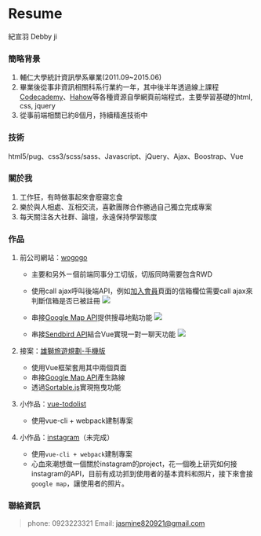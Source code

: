 # Resume
紀宣羽 Debby ji

### 簡略背景
1. 輔仁大學統計資訊學系畢業(2011.09~2015.06)
2. 畢業後從事非資訊相關科系行業約一年，其中後半年透過線上課程 [Codecademy](https://www.codecademy.com/learn)、[Hahow](https://hahow.in/courses/56189df9df7b3d0b005c6639)等各種資源自學網頁前端程式，主要學習基礎的html, css, jquery
3. 從事前端相關已約8個月，持續精進技術中

### 技術
html5/pug、css3/scss/sass、Javascript、jQuery、Ajax、Boostrap、Vue

### 關於我
1. 工作狂，有時做事起來會廢寢忘食
2. 樂於與人相處、互相交流，喜歡團隊合作勝過自己獨立完成專案
3. 每天關注各大社群、論壇，永遠保持學習態度

### 作品
1. 前公司網站：[wogogo](https://www.wogogo.com/)
    - 主要和另外ㄧ個前端同事分工切版，切版同時需要包含RWD
    - 使用call ajax呼叫後端API，例如[加入會員](https://www.wogogo.com/register/register_mail)頁面的信箱欄位需要call ajax來判斷信箱是否已被註冊
     ![](https://i.imgur.com/gbMXDwO.png)

    - 串接[Google Map API](https://developers.google.com/maps/web/?hl=zh-tw)提供搜尋地點功能
    ![](https://i.imgur.com/fIEKbMD.png)

    - 串接[Sendbird API](https://sendbird.com/)結合Vue實現一對一聊天功能
    ![](https://i.imgur.com/cbg2slg.png)

2. 接案：[雄獅旅遊規劃-手機版](https://vimeo.com/237040945)
    - 使用Vue框架套用其中兩個頁面
    - 串接[Google Map API](https://developers.google.com/maps/web/?hl=zh-tw)產生路線
    - 透過[Sortable.js](https://github.com/RubaXa/Sortable)實現拖曳功能
3. 小作品：[vue-todolist](https://github.com/jijigo/vue-todolist)
    - 使用vue-cli + webpack建制專案
4. 小作品：[instagram](https://github.com/jijigo/instagram-map)（未完成）
    - 使用`vue-cli + webpack`建制專案
    - 心血來潮想做一個關於instagram的project，花一個晚上研究如何接instagram的API，目前有成功抓到使用者的基本資料和照片，接下來會接`google map`，讓使用者的照片。


### 聯絡資訊
> phone: 0923223321
> Email: jasmine820921@gmail.com
